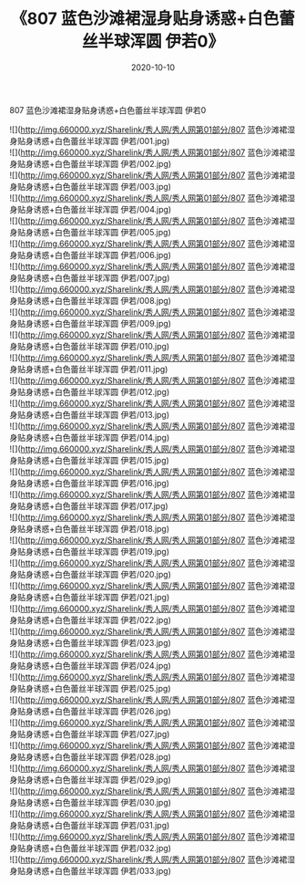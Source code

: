 ﻿---
layout: post
title:  《807 蓝色沙滩裙湿身贴身诱惑+白色蕾丝半球浑圆 伊若0》
date:   2020-10-10
img: http://img.660000.xyz/Sharelink/秀人网/秀人网第01部分/807 蓝色沙滩裙湿身贴身诱惑+白色蕾丝半球浑圆 伊若0/000.jpg
categories: [美女, 清纯, 唯美]
---

807 蓝色沙滩裙湿身贴身诱惑+白色蕾丝半球浑圆 伊若0

  ![](http://img.660000.xyz/Sharelink/秀人网/秀人网第01部分/807 蓝色沙滩裙湿身贴身诱惑+白色蕾丝半球浑圆 伊若/001.jpg) <br> ![](http://img.660000.xyz/Sharelink/秀人网/秀人网第01部分/807 蓝色沙滩裙湿身贴身诱惑+白色蕾丝半球浑圆 伊若/002.jpg) <br> ![](http://img.660000.xyz/Sharelink/秀人网/秀人网第01部分/807 蓝色沙滩裙湿身贴身诱惑+白色蕾丝半球浑圆 伊若/003.jpg) <br> ![](http://img.660000.xyz/Sharelink/秀人网/秀人网第01部分/807 蓝色沙滩裙湿身贴身诱惑+白色蕾丝半球浑圆 伊若/004.jpg) <br> ![](http://img.660000.xyz/Sharelink/秀人网/秀人网第01部分/807 蓝色沙滩裙湿身贴身诱惑+白色蕾丝半球浑圆 伊若/005.jpg) <br> ![](http://img.660000.xyz/Sharelink/秀人网/秀人网第01部分/807 蓝色沙滩裙湿身贴身诱惑+白色蕾丝半球浑圆 伊若/006.jpg) <br> ![](http://img.660000.xyz/Sharelink/秀人网/秀人网第01部分/807 蓝色沙滩裙湿身贴身诱惑+白色蕾丝半球浑圆 伊若/007.jpg) <br> ![](http://img.660000.xyz/Sharelink/秀人网/秀人网第01部分/807 蓝色沙滩裙湿身贴身诱惑+白色蕾丝半球浑圆 伊若/008.jpg) <br> ![](http://img.660000.xyz/Sharelink/秀人网/秀人网第01部分/807 蓝色沙滩裙湿身贴身诱惑+白色蕾丝半球浑圆 伊若/009.jpg) <br> ![](http://img.660000.xyz/Sharelink/秀人网/秀人网第01部分/807 蓝色沙滩裙湿身贴身诱惑+白色蕾丝半球浑圆 伊若/010.jpg) <br> ![](http://img.660000.xyz/Sharelink/秀人网/秀人网第01部分/807 蓝色沙滩裙湿身贴身诱惑+白色蕾丝半球浑圆 伊若/011.jpg) <br> ![](http://img.660000.xyz/Sharelink/秀人网/秀人网第01部分/807 蓝色沙滩裙湿身贴身诱惑+白色蕾丝半球浑圆 伊若/012.jpg) <br> ![](http://img.660000.xyz/Sharelink/秀人网/秀人网第01部分/807 蓝色沙滩裙湿身贴身诱惑+白色蕾丝半球浑圆 伊若/013.jpg) <br> ![](http://img.660000.xyz/Sharelink/秀人网/秀人网第01部分/807 蓝色沙滩裙湿身贴身诱惑+白色蕾丝半球浑圆 伊若/014.jpg) <br> ![](http://img.660000.xyz/Sharelink/秀人网/秀人网第01部分/807 蓝色沙滩裙湿身贴身诱惑+白色蕾丝半球浑圆 伊若/015.jpg) <br> ![](http://img.660000.xyz/Sharelink/秀人网/秀人网第01部分/807 蓝色沙滩裙湿身贴身诱惑+白色蕾丝半球浑圆 伊若/016.jpg) <br> ![](http://img.660000.xyz/Sharelink/秀人网/秀人网第01部分/807 蓝色沙滩裙湿身贴身诱惑+白色蕾丝半球浑圆 伊若/017.jpg) <br> ![](http://img.660000.xyz/Sharelink/秀人网/秀人网第01部分/807 蓝色沙滩裙湿身贴身诱惑+白色蕾丝半球浑圆 伊若/018.jpg) <br> ![](http://img.660000.xyz/Sharelink/秀人网/秀人网第01部分/807 蓝色沙滩裙湿身贴身诱惑+白色蕾丝半球浑圆 伊若/019.jpg) <br> ![](http://img.660000.xyz/Sharelink/秀人网/秀人网第01部分/807 蓝色沙滩裙湿身贴身诱惑+白色蕾丝半球浑圆 伊若/020.jpg) <br> ![](http://img.660000.xyz/Sharelink/秀人网/秀人网第01部分/807 蓝色沙滩裙湿身贴身诱惑+白色蕾丝半球浑圆 伊若/021.jpg) <br> ![](http://img.660000.xyz/Sharelink/秀人网/秀人网第01部分/807 蓝色沙滩裙湿身贴身诱惑+白色蕾丝半球浑圆 伊若/022.jpg) <br> ![](http://img.660000.xyz/Sharelink/秀人网/秀人网第01部分/807 蓝色沙滩裙湿身贴身诱惑+白色蕾丝半球浑圆 伊若/023.jpg) <br> ![](http://img.660000.xyz/Sharelink/秀人网/秀人网第01部分/807 蓝色沙滩裙湿身贴身诱惑+白色蕾丝半球浑圆 伊若/024.jpg) <br> ![](http://img.660000.xyz/Sharelink/秀人网/秀人网第01部分/807 蓝色沙滩裙湿身贴身诱惑+白色蕾丝半球浑圆 伊若/025.jpg) <br> ![](http://img.660000.xyz/Sharelink/秀人网/秀人网第01部分/807 蓝色沙滩裙湿身贴身诱惑+白色蕾丝半球浑圆 伊若/026.jpg) <br> ![](http://img.660000.xyz/Sharelink/秀人网/秀人网第01部分/807 蓝色沙滩裙湿身贴身诱惑+白色蕾丝半球浑圆 伊若/027.jpg) <br> ![](http://img.660000.xyz/Sharelink/秀人网/秀人网第01部分/807 蓝色沙滩裙湿身贴身诱惑+白色蕾丝半球浑圆 伊若/028.jpg) <br> ![](http://img.660000.xyz/Sharelink/秀人网/秀人网第01部分/807 蓝色沙滩裙湿身贴身诱惑+白色蕾丝半球浑圆 伊若/029.jpg) <br> ![](http://img.660000.xyz/Sharelink/秀人网/秀人网第01部分/807 蓝色沙滩裙湿身贴身诱惑+白色蕾丝半球浑圆 伊若/030.jpg) <br> ![](http://img.660000.xyz/Sharelink/秀人网/秀人网第01部分/807 蓝色沙滩裙湿身贴身诱惑+白色蕾丝半球浑圆 伊若/031.jpg) <br> ![](http://img.660000.xyz/Sharelink/秀人网/秀人网第01部分/807 蓝色沙滩裙湿身贴身诱惑+白色蕾丝半球浑圆 伊若/032.jpg) <br> ![](http://img.660000.xyz/Sharelink/秀人网/秀人网第01部分/807 蓝色沙滩裙湿身贴身诱惑+白色蕾丝半球浑圆 伊若/033.jpg) <br>